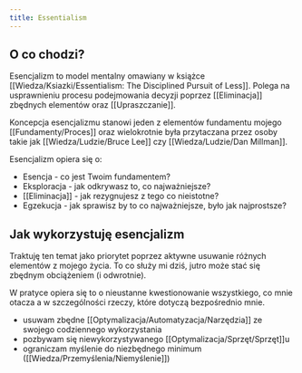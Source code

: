 ```yaml
---
title: Essentialism
---
```


 ## O co chodzi? 
 
 Esencjalizm to model mentalny omawiany w książce [[Wiedza/Ksiazki/Essentialism: The Disciplined Pursuit of Less]]. Polega na usprawnieniu procesu podejmowania decyzji poprzez [[Eliminacja]] zbędnych elementów oraz [[Upraszczanie]].
 
Koncepcja esencjalizmu stanowi jeden z elementów fundamentu mojego [[Fundamenty/Proces]] oraz wielokrotnie była przytaczana przez osoby takie jak [[Wiedza/Ludzie/Bruce Lee]] czy [[Wiedza/Ludzie/Dan Millman]].

Esencjalizm opiera się o:
- Esencja - co jest Twoim fundamentem?
- Eksploracja - jak odkrywasz to, co najważniejsze?
- [[Eliminacja]] - jak rezygnujesz z tego co nieistotne?
- Egzekucja - jak sprawisz by to co najważniejsze, było jak najprostsze?

## Jak wykorzystuję esencjalizm
Traktuję ten temat jako priorytet poprzez aktywne usuwanie różnych elementów z mojego życia. To co służy mi dziś, jutro może stać się zbędnym obciążeniem (i odwrotnie).

W pratyce opiera się to o nieustanne kwestionowanie wszystkiego, co mnie otacza a w szczególności rzeczy, które dotyczą bezpośrednio mnie.

- usuwam zbędne [[Optymalizacja/Automatyzacja/Narzędzia]] ze swojego codziennego wykorzystania
- pozbywam się niewykorzystywanego [[Optymalizacja/Sprzęt/Sprzęt]]u
- ograniczam myślenie do niezbędnego minimum ([[Wiedza/Przemyślenia/Niemyślenie]])